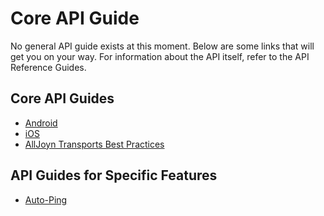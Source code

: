 # Core API Guide

No general API guide exists at this moment. Below are some links that will get you on your way. For information about the API itself, refer to the API Reference Guides. 

## Core API Guides

* [Android][core-android]
* [iOS][core-ios]
* [AllJoyn Transports Best Practices][best-practices]

## API Guides for Specific Features

* [Auto-Ping][core-autoping]

[core-android]: /develop/api-guide/core/android
[core-ios]: /develop/api-guide/core/ios
[core-autoping]: /develop/api-guide/core/auto-ping
[best-practices]: /develop/api-guide/core/alljoyn-transports-best-practices
